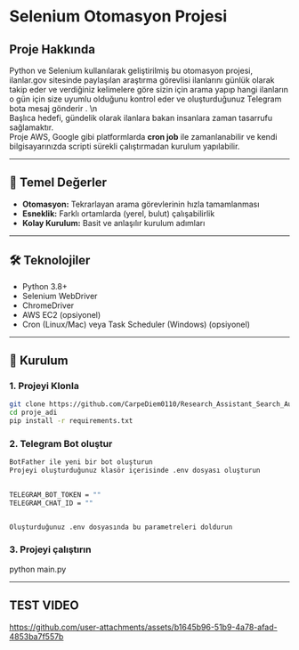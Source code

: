 # Selenium Otomasyon Projesi

## Proje Hakkında
Python ve Selenium kullanılarak geliştirilmiş bu otomasyon projesi, ilanlar.gov sitesinde paylaşılan araştırma görevlisi ilanlarını günlük olarak takip eder 
ve verdiğiniz kelimelere göre sizin için arama yapıp hangi ilanların o gün için size uyumlu olduğunu kontrol eder ve oluşturduğunuz Telegram bota mesaj gönderir . \n  
Başlıca hedefi, gündelik olarak ilanlara bakan insanlara zaman tasarrufu sağlamaktır.  
Proje AWS, Google gibi platformlarda **cron job** ile zamanlanabilir ve kendi bilgisayarınızda scripti sürekli çalıştırmadan kurulum yapılabilir.

---

## 🌟 Temel Değerler
- **Otomasyon:** Tekrarlayan arama görevlerinin hızla tamamlanması  
- **Esneklik:** Farklı ortamlarda (yerel, bulut) çalışabilirlik  
- **Kolay Kurulum:** Basit ve anlaşılır kurulum adımları  

---

## 🛠️ Teknolojiler
- Python 3.8+  
- Selenium WebDriver  
- ChromeDriver  
- AWS EC2  (opsiyonel)  
- Cron (Linux/Mac) veya Task Scheduler (Windows)  (opsiyonel) 

---

## 🚀 Kurulum

### 1. Projeyi Klonla
```bash
git clone https://github.com/CarpeDiem0110/Research_Assistant_Search_Automation.git
cd proje_adi
pip install -r requirements.txt

```
### 2. Telegram Bot oluştur
```bash
BotFather ile yeni bir bot oluşturun
Projeyi oluşturduğunuz klasör içerisinde .env dosyası oluşturun

 
TELEGRAM_BOT_TOKEN = ""
TELEGRAM_CHAT_ID = ""


Oluşturduğunuz .env dosyasında bu parametreleri doldurun

```
### 3. Projeyi çalıştırın

python main.py 


--- 


## TEST VIDEO 

https://github.com/user-attachments/assets/b1645b96-51b9-4a78-afad-4853ba7f557b









